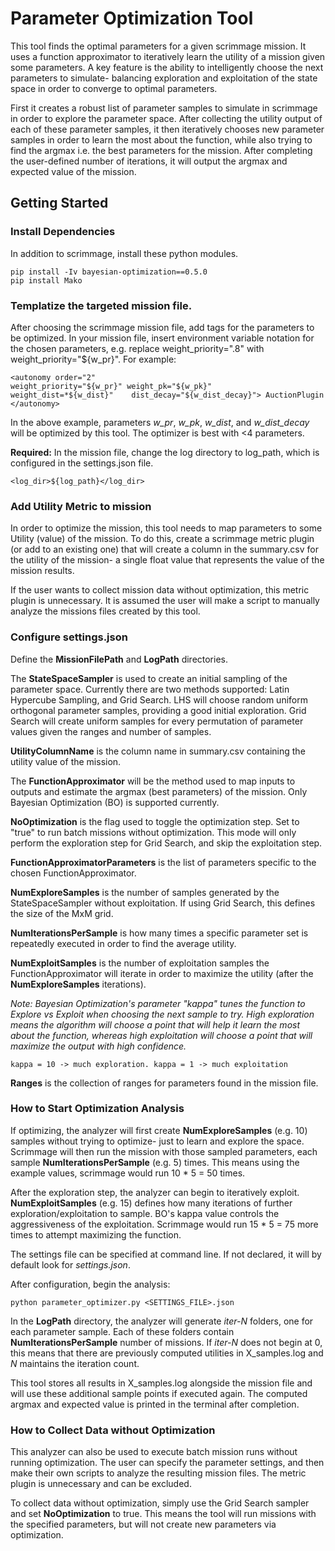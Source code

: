 # Parameter Optimization Tool

This tool finds the optimal parameters for a given scrimmage mission. It uses a function approximator to iteratively learn the utility of a mission given some parameters. A key feature is the ability to intelligently choose the next parameters to simulate- balancing exploration and exploitation of the state space in order to converge to optimal parameters.

First it creates a robust list of parameter samples to simulate in scrimmage in order to explore the parameter space. After collecting the utility output of each of these parameter samples, it then iteratively chooses new parameter samples in order to learn the most about the function, while also trying to find the argmax i.e. the best parameters for the mission. After completing the user-defined number of iterations, it will output the argmax and expected value of the mission.

## Getting Started

### Install Dependencies

In addition to scrimmage, install these python modules. 

    pip install -Iv bayesian-optimization==0.5.0
    pip install Mako

### Templatize the targeted mission file.

After choosing the scrimmage mission file, add tags for the parameters to be optimized. In your mission file, insert environment variable notation for the chosen parameters, e.g. replace weight_priority=".8" with weight_priority="${w_pr}". For example:

    <autonomy order="2" 
    weight_priority="${w_pr}" weight_pk="${w_pk}"
    weight_dist=*${w_dist}"    dist_decay="${w_dist_decay}"> AuctionPlugin
    </autonomy>

In the above example, parameters *w_pr*, *w_pk*, *w_dist*, and *w_dist_decay* will be optimized by this tool. The optimizer is best with <4 parameters.

**Required:** In the mission file, change the log directory to log_path, which is configured in the settings.json file.

    <log_dir>${log_path}</log_dir>  

### Add Utility Metric to mission

In order to optimize the mission, this tool needs to map parameters to some Utility (value) of the mission. To do this, create a scrimmage metric plugin (or add to an existing one) that will create a column in the summary.csv for the utility of the mission- a single float value that represents the value of the mission results.

If the user wants to collect mission data without optimization, this metric plugin is unnecessary. It is assumed the user will make a script to manually analyze the missions files created by this tool.

### Configure settings.json

Define the **MissionFilePath** and **LogPath** directories.

The **StateSpaceSampler** is used to create an initial sampling of the parameter space. Currently there are two methods supported: Latin Hypercube Sampling, and Grid Search. LHS will choose random uniform orthogonal parameter samples, providing a good initial exploration. Grid Search will create uniform samples for every permutation of parameter values given the ranges and number of samples.

**UtilityColumnName** is the column name in summary.csv containing the utility value of the mission.

The **FunctionApproximator** will be the method used to map inputs to outputs and estimate the argmax (best parameters) of the mission. Only Bayesian Optimization (BO) is supported currently. 

**NoOptimization** is the flag used to toggle the optimization step. Set to "true" to run batch missions without optimization. This mode will only perform the exploration step for Grid Search, and skip the exploitation step.

**FunctionApproximatorParameters** is the list of parameters specific to the chosen FunctionApproximator.

**NumExploreSamples** is the number of samples generated by the StateSpaceSampler without exploitation. If using Grid Search, this defines the size of the MxM grid.

**NumIterationsPerSample** is how many times a specific parameter set is repeatedly executed in order to find the average utility. 

**NumExploitSamples** is the number of exploitation samples the FunctionApproximator will iterate in order to maximize the utility (after the **NumExploreSamples** iterations).
    
*Note: Bayesian Optimization's parameter "kappa" tunes the function to Explore vs Exploit when choosing the next sample to try. High exploration means the algorithm will choose a point that will help it learn the most about the function, whereas high exploitation will choose a point that will maximize the output with high confidence.* 
    
    kappa = 10 -> much exploration. kappa = 1 -> much exploitation

**Ranges** is the collection of ranges for parameters found in the mission file.

### How to Start Optimization Analysis

If optimizing, the analyzer will first create **NumExploreSamples** (e.g. 10) samples without trying to optimize- just to learn and explore the space. Scrimmage will then run the mission with those sampled parameters, each sample **NumIterationsPerSample** (e.g. 5) times. This means using the example values, scrimmage would run 10 * 5 = 50 times. 

After the exploration step, the analyzer can begin to iteratively exploit. **NumExploitSamples** (e.g. 15) defines how many iterations of further exploration/exploitation to sample. BO's kappa value controls the aggressiveness of the exploitation. Scrimmage would run 15 * 5 = 75 more times to attempt maximizing the function.

The settings file can be specified at command line. If not declared, it will by default look for *settings.json*.

After configuration, begin the analysis:

    python parameter_optimizer.py <SETTINGS_FILE>.json

In the **LogPath** directory, the analyzer will generate *iter-N* folders, one for each parameter sample. Each of these folders contain **NumIterationsPerSample** number of missions. If *iter-N* does not begin at 0, this means that there are previously computed utilities in X_samples.log and *N* maintains the iteration count.

This tool stores all results in X_samples.log alongside the mission file and will use these additional sample points if executed again. The computed argmax and expected value is printed in the terminal after completion.

### How to Collect Data without Optimization

This analyzer can also be used to execute batch mission runs without running optimization. The user can specify the parameter settings, and then make their own scripts to analyze the resulting mission files. The metric plugin is unnecessary and can be excluded.

To collect data without optimization, simply use the Grid Search sampler and set **NoOptimization** to true. This means the tool will run missions with the specified parameters, but will not create new parameters via optimization.
